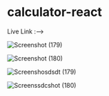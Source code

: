 # calculator-react

Live Link :--> 

![Screenshot (179)](https://github.com/kashif1372/calculator-react/assets/67710001/b92c31a1-a361-4d2c-a58c-89ff335f8f6f)

![Screenshot (180)](https://github.com/kashif1372/calculator-react/assets/67710001/171fb416-c45e-4c37-897a-ea22037bfbc4)

![Screenshosdsdt (179)](https://github.com/kashif1372/calculator-react/assets/67710001/32e04c31-57de-49fd-b499-4668a26ca066)

![Screenssdcshot (180)](https://github.com/kashif1372/calculator-react/assets/67710001/41453d91-6fb6-4ffd-9baf-56de24f85b45)



